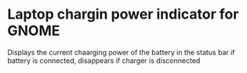 # Laptop chargin power indicator for GNOME
Displays the current chaarging power of the battery in the status bar if battery is connected, disappears if charger is disconnected

